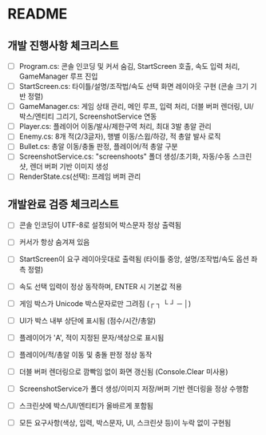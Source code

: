 # README

## 개발 진행사항 체크리스트
- [ ] Program.cs: 콘솔 인코딩 및 커서 숨김, StartScreen 호출, 속도 입력 처리, GameManager 루프 진입
- [ ] StartScreen.cs: 타이틀/설명/조작법/속도 선택 화면 레이아웃 구현 (콘솔 크기 기반 정렬)
- [ ] GameManager.cs: 게임 상태 관리, 메인 루프, 입력 처리, 더블 버퍼 렌더링, UI/박스/엔티티 그리기, ScreenshotService 연동
- [ ] Player.cs: 플레이어 이동/발사/제한구역 처리, 최대 3발 총알 관리
- [ ] Enemy.cs: 8개 적(2/3글자), 행별 이동/스윕/하강, 적 총알 발사 로직
- [ ] Bullet.cs: 총알 이동/충돌 판정, 플레이어/적 총알 구분
- [ ] ScreenshotService.cs: "screenshoots" 폴더 생성/초기화, 자동/수동 스크린샷, 렌더 버퍼 기반 이미지 생성
- [ ] RenderState.cs(선택): 프레임 버퍼 관리

## 개발완료 검증 체크리스트
- [ ] 콘솔 인코딩이 UTF-8로 설정되어 박스문자 정상 출력됨
- [ ] 커서가 항상 숨겨져 있음
- [ ] StartScreen이 요구 레이아웃대로 출력됨 (타이틀 중앙, 설명/조작법/속도 옵션 좌측 정렬)
- [ ] 속도 선택 입력이 정상 동작하며, ENTER 시 기본값 적용
- [ ] 게임 박스가 Unicode 박스문자로만 그려짐 (┌ ┐ └ ┘ ─ │)
- [ ] UI가 박스 내부 상단에 표시됨 (점수/시간/총알)
- [ ] 플레이어가 'A', 적이 지정된 문자/색상으로 표시됨
- [ ] 플레이어/적/총알 이동 및 충돌 판정 정상 동작
- [ ] 더블 버퍼 렌더링으로 깜빡임 없이 화면 갱신됨 (Console.Clear 미사용)
- [ ] ScreenshotService가 폴더 생성/이미지 저장/버퍼 기반 렌더링을 정상 수행함
- [ ] 스크린샷에 박스/UI/엔티티가 올바르게 포함됨
- [ ] 모든 요구사항(색상, 입력, 박스문자, UI, 스크린샷 등)이 누락 없이 구현됨


